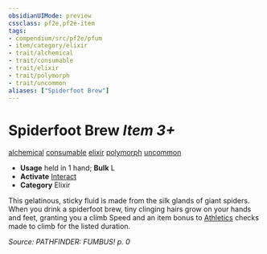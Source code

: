 ```yaml
---
obsidianUIMode: preview
cssclass: pf2e,pf2e-item
tags:
- compendium/src/pf2e/pfum
- item/category/elixir
- trait/alchemical
- trait/consumable
- trait/elixir
- trait/polymorph
- trait/uncommon
aliases: ["Spiderfoot Brew"]
---
```

# Spiderfoot Brew *Item 3+*  
[alchemical](../../../rules/traits/alchemical.md)  [consumable](../../../rules/traits/consumable.md)  [elixir](../../../rules/traits/elixir.md)  [polymorph](../../../rules/traits/polymorph.md)  [uncommon](../../../rules/traits/uncommon.md)  

- **Usage** held in 1 hand; **Bulk** L
- **Activate** [Interact](../../../rules/actions/interact.md)
- **Category** Elixir

This gelatinous, sticky fluid is made from the silk glands of giant spiders. When you drink a spiderfoot brew, tiny clinging hairs grow on your hands and feet, granting you a climb Speed and an item bonus to [Athletics](../../skills.md#Athletics) checks made to climb for the listed duration.

*Source: PATHFINDER: FUMBUS! p. 0*